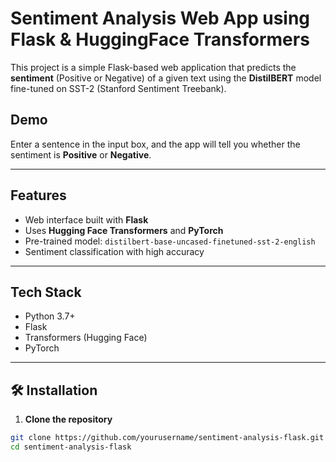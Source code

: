 #  Sentiment Analysis Web App using Flask & HuggingFace Transformers

This project is a simple Flask-based web application that predicts the **sentiment** (Positive or Negative) of a given text using the **DistilBERT** model fine-tuned on SST-2 (Stanford Sentiment Treebank).

##  Demo

Enter a sentence in the input box, and the app will tell you whether the sentiment is **Positive** or **Negative**.

---

##  Features

- Web interface built with **Flask**
- Uses **Hugging Face Transformers** and **PyTorch**
- Pre-trained model: `distilbert-base-uncased-finetuned-sst-2-english`
- Sentiment classification with high accuracy

---

##  Tech Stack

- Python 3.7+
- Flask
- Transformers (Hugging Face)
- PyTorch

---

## 🛠 Installation

1. **Clone the repository**
```bash
git clone https://github.com/yourusername/sentiment-analysis-flask.git
cd sentiment-analysis-flask
